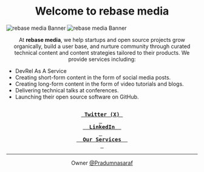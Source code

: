 <div align="center">
    <h1>Welcome to rebase media</h1>
</div>

<p align="center">

![rebase media Banner](https://github.com/user-attachments/assets/b909857c-dd34-4291-9a0b-fbc0c1046aa1#gh-dark-mode-only)
![rebase media Banner](https://github.com/user-attachments/assets/7b84b125-a2fa-40f5-a23e-9d33c0034720#gh-light-mode-only)

</p>

<p align="center"> At <b>rebase media</b>, we help startups and open source projects grow organically, build a user base, and nurture community through curated technical content and content strategies tailored to their products. We provide services including: </p>

- DevRel As A Service
- Creating short-form content in the form of social media posts.
- Creating long-form content in the form of video tutorials and blogs.
- Delivering technical talks at conferences.
- Launching their open source software on GitHub.

<div align="center">

[<kbd> <br> <b> Twitter (X) </b> <br> </kbd>](https://x.com/rebasemedia) &nbsp; [<kbd> <br> <b> LinkedIn </b> <br> </kbd>](https://www.linkedin.com/company/rebasemedia) &nbsp; [<kbd> <br> <b> Our Services </b> <br> </kbd>](https://services.pradumnasaraf.dev)

</div>

---

<p align="center"> Owner <a href="https://github.com/Pradumnasaraf"> @Pradumnasaraf </a></p>
